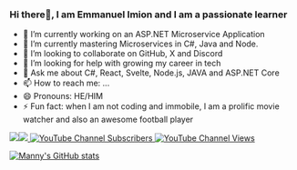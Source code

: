 ### Hi there👋, I am Emmanuel Imion and I am a passionate learner



- 🔭 I’m currently working on an ASP.NET Microservice Application
- 🌱 I’m currently mastering Microservices in C#, Java and Node.
- 👯 I’m looking to collaborate on GitHub, X and Discord
- 🤔 I’m looking for help with growing my career in tech
- 💬 Ask me about C#, React, Svelte, Node.js, JAVA and ASP.NET Core
- 📫 How to reach me: ...
- 😄 Pronouns: HE/HIM
- ⚡ Fun fact: when I am not coding and immobile, I am a prolific movie watcher and also an awesome football player


<a href="https://www.twitter.com/hermanoLXV" target="_blank" rel="noreferrer"><img
src="https://img.shields.io/twitter/follow/hermanoLXV?logo=twitter&style=for-the-badge&color=f97316&labelColor=000000"
/></a><a href="https://www.github.com/mannypulator" target="_blank" rel="noreferrer"><img
src="https://img.shields.io/github/followers/mannypulator?logo=github&style=for-the-badge&color=f97316&labelColor=000000" /></a><a href="https://www.youtube.com/channel/UCVzQyQe-OxsBpQY1jA2xo3w">
  <img alt="YouTube Channel Subscribers" src="https://img.shields.io/youtube/channel/subscribers/UCVzQyQe-OxsBpQY1jA2xo3w?color=red&logo=youtube&style=for-the-badge&labelColor=ce4630">
</a>
<a href="https://www.youtube.com/channel/UCVzQyQe-OxsBpQY1jA2xo3w">
  <img alt="YouTube Channel Views" src="https://img.shields.io/youtube/channel/views/UCVzQyQe-OxsBpQY1jA2xo3w?color=blue&label=View%20count&logo=youtube&style=for-the-badge&labelColor=0b689d">
</a>

<a href="http://www.github.com/mannypulator"><img src="https://github-readme-stats.vercel.app/api?username=mannypulator&show_icons=true&hide=&count_private=true&title_color=facc15&text_color=facc15&icon_color=f97316&bg_color=000000&hide_border=true&show_icons=true" alt="Manny's GitHub stats" /></a>

